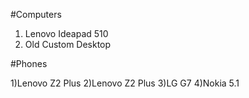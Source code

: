 #Computers

1) Lenovo Ideapad 510
2) Old Custom Desktop 


#Phones

1)Lenovo Z2 Plus
2)Lenovo Z2 Plus
3)LG G7
4)Nokia 5.1


